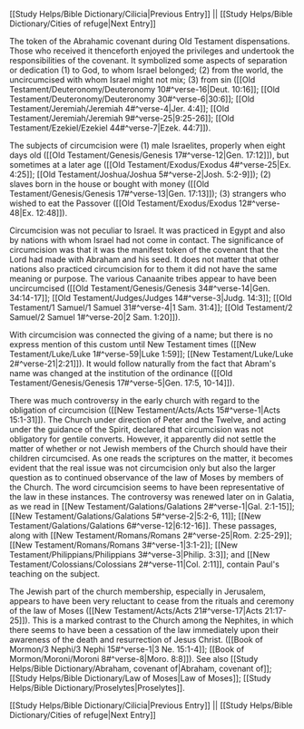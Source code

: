 [[Study Helps/Bible Dictionary/Cilicia|Previous Entry]]  ||  [[Study Helps/Bible Dictionary/Cities of refuge|Next Entry]]

 The token of the Abrahamic covenant during Old Testament dispensations. Those who received it thenceforth enjoyed the privileges and undertook the responsibilities of the covenant. It symbolized some aspects of separation or dedication (1) to God, to whom Israel belonged; (2) from the world, the uncircumcised with whom Israel might not mix; (3) from sin ([[Old Testament/Deuteronomy/Deuteronomy 10#^verse-16|Deut. 10:16]]; [[Old Testament/Deuteronomy/Deuteronomy 30#^verse-6|30:6]]; [[Old Testament/Jeremiah/Jeremiah 4#^verse-4|Jer. 4:4]]; [[Old Testament/Jeremiah/Jeremiah 9#^verse-25|9:25-26]]; [[Old Testament/Ezekiel/Ezekiel 44#^verse-7|Ezek. 44:7]]).

 The subjects of circumcision were (1) male Israelites, properly when eight days old ([[Old Testament/Genesis/Genesis 17#^verse-12|Gen. 17:12]]), but sometimes at a later age ([[Old Testament/Exodus/Exodus 4#^verse-25|Ex. 4:25]]; [[Old Testament/Joshua/Joshua 5#^verse-2|Josh. 5:2-9]]); (2) slaves born in the house or bought with money ([[Old Testament/Genesis/Genesis 17#^verse-13|Gen. 17:13]]); (3) strangers who wished to eat the Passover ([[Old Testament/Exodus/Exodus 12#^verse-48|Ex. 12:48]]).

 Circumcision was not peculiar to Israel. It was practiced in Egypt and also by nations with whom Israel had not come in contact. The significance of circumcision was that it was the manifest token of the covenant that the Lord had made with Abraham and his seed. It does not matter that other nations also practiced circumcision for to them it did not have the same meaning or purpose. The various Canaanite tribes appear to have been uncircumcised ([[Old Testament/Genesis/Genesis 34#^verse-14|Gen. 34:14-17]]; [[Old Testament/Judges/Judges 14#^verse-3|Judg. 14:3]]; [[Old Testament/1 Samuel/1 Samuel 31#^verse-4|1 Sam. 31:4]]; [[Old Testament/2 Samuel/2 Samuel 1#^verse-20|2 Sam. 1:20]]).

 With circumcision was connected the giving of a name; but there is no express mention of this custom until New Testament times ([[New Testament/Luke/Luke 1#^verse-59|Luke 1:59]]; [[New Testament/Luke/Luke 2#^verse-21|2:21]]). It would follow naturally from the fact that Abram's name was changed at the institution of the ordinance ([[Old Testament/Genesis/Genesis 17#^verse-5|Gen. 17:5, 10-14]]).

 There was much controversy in the early church with regard to the obligation of circumcision ([[New Testament/Acts/Acts 15#^verse-1|Acts 15:1-31]]). The Church under direction of Peter and the Twelve, and acting under the guidance of the Spirit, declared that circumcision was not obligatory for gentile converts. However, it apparently did not settle the matter of whether or not Jewish members of the Church should have their children circumcised. As one reads the scriptures on the matter, it becomes evident that the real issue was not circumcision only but also the larger question as to continued observance of the law of Moses by members of the Church. The word circumcision seems to have been representative of the law in these instances. The controversy was renewed later on in Galatia, as we read in [[New Testament/Galations/Galations 2#^verse-1|Gal. 2:1-15]]; [[New Testament/Galations/Galations 5#^verse-2|5:2-6, 11]]; [[New Testament/Galations/Galations 6#^verse-12|6:12-16]]. These passages, along with [[New Testament/Romans/Romans 2#^verse-25|Rom. 2:25-29]]; [[New Testament/Romans/Romans 3#^verse-1|3:1-2]]; [[New Testament/Philippians/Philippians 3#^verse-3|Philip. 3:3]]; and [[New Testament/Colossians/Colossians 2#^verse-11|Col. 2:11]], contain Paul's teaching on the subject.

 The Jewish part of the church membership, especially in Jerusalem, appears to have been very reluctant to cease from the rituals and ceremony of the law of Moses ([[New Testament/Acts/Acts 21#^verse-17|Acts 21:17-25]]). This is a marked contrast to the Church among the Nephites, in which there seems to have been a cessation of the law immediately upon their awareness of the death and resurrection of Jesus Christ. ([[Book of Mormon/3 Nephi/3 Nephi 15#^verse-1|3 Ne. 15:1-4]]; [[Book of Mormon/Moroni/Moroni 8#^verse-8|Moro. 8:8]]). See also [[Study Helps/Bible Dictionary/Abraham, covenant of|Abraham, covenant of]]; [[Study Helps/Bible Dictionary/Law of Moses|Law of Moses]]; [[Study Helps/Bible Dictionary/Proselytes|Proselytes]].

[[Study Helps/Bible Dictionary/Cilicia|Previous Entry]]  ||  [[Study Helps/Bible Dictionary/Cities of refuge|Next Entry]]